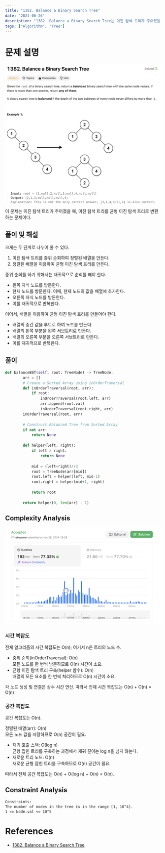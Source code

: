 ```yaml
---
title: "1382. Balance a Binary Search Tree"
date: "2024-06-26"
description: "1382. Balance a Binary Search Tree는 이진 탐색 트리가 주어졌을 때, 이진 탐색 트리를 균형 이진 탐색 트리로 변환하는 문제이다."
tags: ["Algorithm", "Tree"]
---
```


# 문제 설명
![1382](../../../images/LEET/1382/1382.png)
이 문제는 이진 탐색 트리가 주어졌을 때, 이진 탐색 트리를 균형 이진 탐색 트리로 변환하는 문제이다.

## 풀이 및 해설
크게는 두 단계로 나누어 풀 수 있다.
1. 이진 탐색 트리를 중위 순회하여 정렬된 배열을 만든다.
2. 정렬된 배열을 이용하여 균형 이진 탐색 트리를 만든다.

중위 순회를 하기 위해서는 재귀적으로 순회를 해야 한다.
- 왼쪽 자식 노드를 방문한다.
- 현재 노드를 방문한다. 이때, 현재 노드의 값을 배열에 추가한다.
- 오른쪽 자식 노드를 방문한다.
- 이를 재귀적으로 반복한다.

이어서, 배열을 이용하여 균형 이진 탐색 트리를 만들어야 한다.
- 배열의 중간 값을 루트로 하여 노드를 만든다.
- 배열의 왼쪽 부분을 왼쪽 서브트리로 만든다.
- 배열의 오른쪽 부분을 오른쪽 서브트리로 만든다.
- 이를 재귀적으로 반복한다.

## 풀이
```python
def balanceBST(self, root: TreeNode) -> TreeNode:
        arr = []
        # Create a Sorted Array using inOrderTraversal
        def inOrderTraversal(root, arr):
            if root:
                inOrderTraversal(root.left, arr)
                arr.append(root.val)
                inOrderTraversal(root.right, arr)
        inOrderTraversal(root, arr)

        # Construct Balanced Tree from Sorted Array
        if not arr:
            return None

        def helper(left, right):
            if left > right:
                return None
            
            mid = (left+right)//2
            root = TreeNode(arr[mid])
            root.left = helper(left, mid-1)
            root.right = helper(mid+1, right)

            return root
        
        return helper(0, len(arr) - 1)
```

## Complexity Analysis
![tc](../../../images/LEET/1382/tc.png)

### 시간 복잡도

전체 알고리즘의 시간 복잡도는 O(n); 여기서 n은 트리의 노드 수.  

- 중위 순회(inOrderTraversal): O(n)  
모든 노드를 한 번씩 방문하므로 O(n) 시간이 소요.
- 균형 이진 탐색 트리 구축(helper 함수): O(n)  
배열의 모든 요소를 한 번씩 처리하므로 O(n) 시간이 소요.  

각 노드 생성 및 연결은 상수 시간 연산.
따라서 전체 시간 복잡도는 O(n) + O(n) = O(n)



### 공간 복잡도
공간 복잡도는 O(n).

정렬된 배열(arr): O(n)  
모든 노드 값을 저장하므로 O(n) 공간이 필요.  
- 재귀 호출 스택: O(log n)  
균형 잡힌 트리를 구축하는 과정에서 재귀 깊이는 log n을 넘지 않는다.  
- 새로운 트리 노드: O(n)  
새로운 균형 잡힌 트리를 구축하므로 O(n) 공간이 필요.  

따라서 전체 공간 복잡도는 O(n) + O(log n) + O(n) = O(n).

## Constraint Analysis
```
Constraints:
The number of nodes in the tree is in the range [1, 10^4].  
1 <= Node.val <= 10^5
```

# References
- [1382. Balance a Binary Search Tree](https://leetcode.com/problems/balance-a-binary-search-tree/)